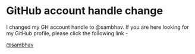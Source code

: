 # GitHub account handle change

I changed my GH account handle to @sambhav. If you are here looking for my GitHub profile, please click the following link -

[@sambhav](https://github.com/sambhav)

